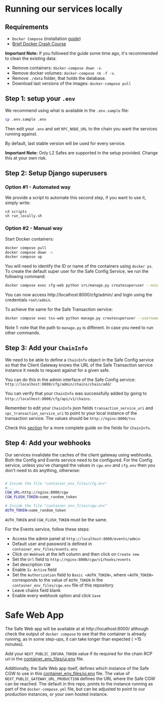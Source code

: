 # Running our services locally

## Requirements

- `Docker Compose` (installation [guide](https://docs.docker.com/compose/install/))
- [Brief Docker Crash Course](docker_cheatsheet.md)

**Important Note:** If you followed the guide some time ago, it's recommended to clean the existing data:
- Remove containers: `docker-compose down -v`.
- Remove docker volumes: `docker-compose rm -f -v`.
- Remove `./data` folder, that holds the database.
- Download last versions of the images: `docker-compose pull`

## Step 1: setup your `.env`

We recommend using what is available in the `.env.sample` file:

```bash
cp .env.sample .env
```

Then edit your `.env` and set `RPC_NODE_URL` to the chain you want the services running against.

By default, last stable version will be used for every service.

**Important Note:** Only L2 Safes are supported in the setup provided. Change this at your own risk.

## Step 2: Setup Django superusers

### Option #1 - Automated way

We provide a script to automate this second step, if you want to use it, simply write:

```
cd scripts
sh run_locally.sh
```

### Option #2 - Manual way

Start Docker containers:

```bash
docker compose pull
docker compose down -v
docker compose up
```

You will need to identify the ID or name of the containers using `docker ps`. To create the default super user for the Safe Config Service, we run the following command:

```bash
docker compose exec cfg-web python src/manage.py createsuperuser --noinput
```

You can now access http://localhost:8000/cfg/admin/ and login using the credentials `root/admin`.

To achieve the same for the Safe Transaction service:

```bash
docker compose exec txs-web python manage.py createsuperuser --username root
```

Note 1: note that the path to `manage.py` is different. In case you need to run other commands.

## Step 3: Add your `ChainInfo`

We need to be able to define a `ChainInfo` object in the Safe Config service so that the Client Gateway knows the URL of the Safe Transaction service instance it needs to request against for a given safe.

You can do this in the admin interface of the Safe Config service: `http://localhost:8000/cfg/admin/chains/chain/add/`

You can verify that your `ChainInfo` was successfully added by going to `http://localhost:8000/cfg/api/v1/chains`.

Remember to edit your `ChainInfo` json fields `transaction_service_uri` and `vpc_transaction_service_uri` to point to your local instance of the transaction service. The values should be `http://nginx:8000/txs`

Check this [section](chain_info.md) for a more complete guide on the fields for `ChainInfo`.

## Step 4: Add your webhooks

Our services invalidate the caches of the client gateway using webhooks. Both the Config and Events service need to be configured. For the Config service, unless you've changed the values in `cgw.env` and `cfg.env` then you don't need to do anything, otherwise:

```bash

# Inside the file "container_env_files/cfg.env"
#...
CGW_URL=http://nginx:8000/cgw
CGW_FLUSH_TOKEN=some_random_token

# Inside the file "container_env_files/cgw.env"
AUTH_TOKEN=some_random_token
```

`AUTH_TOKEN` and `CGW_FLUSH_TOKEN` must be the same.

For the Events service, follow these steps:

- Access the admin panel at `http://localhost:8000/events/admin`
- Default user and password is defined in `container_env_files/events.env`
- Click on `Webhook` at the left column and then click on `Create new`
- Set the `Url` field to `http://nginx:8000/cgw/v1/hooks/events`
- Set description `CGW`
- Enable `Is Active` field
- Set the `Authorization` field to `Basic <AUTH_TOKEN>`, where `<AUTH_TOKEN>` corresponds to the value of `AUTH_TOKEN` in the `container_env_files/cgw.env` file of this repository
- Leave chains field blank
- Enable every webhook option and click `Save`

# Safe Web App

The Safe Web app will be available at at http://localhost:8000/ although check the output of `docker compose` to see that the container is already running, as in some step-ups, it can take longer than expected ( >15 minutes).

Add your `NEXT_PUBLIC_INFURA_TOKEN` value if its required for the chain RCP uri in the [container_env_files/ui.env](../container_env_files/ui.env) file.

Additionally, the Safe Web app itself, defines which instance of the Safe CGW to use in this [container_env_files/ui.env](../container_env_files/ui.env) file. The value of `NEXT_PUBLIC_GATEWAY_URL_PRODUCTION` defines the URL where the Safe CGW can be reached. The default in this repo, points to the instance running as part of the `docker-compose.yml` file, but can be adjusted to point to our production instances, or your own hosted instance.
